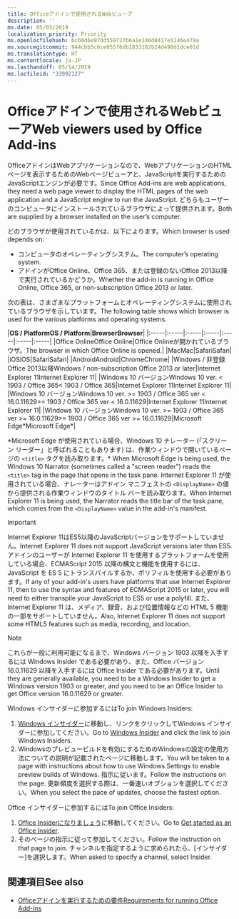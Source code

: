 ```yaml
---
title: Officeアドインで使用されるWebビューア
description: ''
ms.date: 05/03/2019
localization_priority: Priority
ms.openlocfilehash: 6cb0d6e97dd559727b6a1e140d8417e1146e479a
ms.sourcegitcommit: 944cbb5c6ce055f6db1833182b24d490d1dce01d
ms.translationtype: HT
ms.contentlocale: ja-JP
ms.lasthandoff: 05/14/2019
ms.locfileid: "33992127"
---
```

# <a name="web-viewers-used-by-office-add-ins"></a><span data-ttu-id="8d7ce-102">Officeアドインで使用されるWebビューア</span><span class="sxs-lookup"><span data-stu-id="8d7ce-102">Web viewers used by Office Add-ins</span></span>

<span data-ttu-id="8d7ce-103">OfficeアドインはWebアプリケーションなので、WebアプリケーションのHTMLページを表示するためのWebページビューアと、JavaScriptを実行するためのJavaScriptエンジンが必要です。</span><span class="sxs-lookup"><span data-stu-id="8d7ce-103">Since Office Add-ins are web applications, they need a web page viewer to display the HTML pages of the web application and a JavaScript engine to run the JavaScript.</span></span> <span data-ttu-id="8d7ce-104">どちらもユーザーのコンピュータにインストールされているブラウザによって提供されます。</span><span class="sxs-lookup"><span data-stu-id="8d7ce-104">Both are supplied by a browser installed on the user’s computer.</span></span>

<span data-ttu-id="8d7ce-105">どのブラウザが使用されているかは、以下によります。</span><span class="sxs-lookup"><span data-stu-id="8d7ce-105">Which browser is used depends on:</span></span>

- <span data-ttu-id="8d7ce-106">コンピュータのオペレーティングシステム。</span><span class="sxs-lookup"><span data-stu-id="8d7ce-106">The computer’s operating system.</span></span>
- <span data-ttu-id="8d7ce-107">アドインがOffice Online、Office 365、または登録のないOffice 2013以降で実行されているかどうか。</span><span class="sxs-lookup"><span data-stu-id="8d7ce-107">Whether the add-in is running in Office Online, Office 365, or non-subscription Office 2013 or later.</span></span>

<span data-ttu-id="8d7ce-108">次の表は、さまざまなプラットフォームとオペレーティングシステムに使用されているブラウザを示しています。</span><span class="sxs-lookup"><span data-stu-id="8d7ce-108">The following table shows which browser is used for the various platforms and operating systems.</span></span>

|<span data-ttu-id="8d7ce-109">**OS / Platform**</span><span class="sxs-lookup"><span data-stu-id="8d7ce-109">**OS / Platform**</span></span>|<span data-ttu-id="8d7ce-110">**Browser**</span><span class="sxs-lookup"><span data-stu-id="8d7ce-110">**Browser**</span></span>|
|:-----|:-----|:-----|:-----|:-----|:-----|:-----|
|<span data-ttu-id="8d7ce-111">Office Online</span><span class="sxs-lookup"><span data-stu-id="8d7ce-111">Office Online</span></span>|<span data-ttu-id="8d7ce-112">Office Onlineが開かれているブラウザ。</span><span class="sxs-lookup"><span data-stu-id="8d7ce-112">The browser in which Office Online is opened.</span></span>|
|<span data-ttu-id="8d7ce-113">Mac</span><span class="sxs-lookup"><span data-stu-id="8d7ce-113">Mac</span></span>|<span data-ttu-id="8d7ce-114">Safari</span><span class="sxs-lookup"><span data-stu-id="8d7ce-114">Safari</span></span>|
|<span data-ttu-id="8d7ce-115">iOS</span><span class="sxs-lookup"><span data-stu-id="8d7ce-115">iOS</span></span>|<span data-ttu-id="8d7ce-116">Safari</span><span class="sxs-lookup"><span data-stu-id="8d7ce-116">Safari</span></span>|
|<span data-ttu-id="8d7ce-117">Android</span><span class="sxs-lookup"><span data-stu-id="8d7ce-117">Android</span></span>|<span data-ttu-id="8d7ce-118">Chrome</span><span class="sxs-lookup"><span data-stu-id="8d7ce-118">Chrome</span></span>|
|<span data-ttu-id="8d7ce-119">Windows / 非登録 Office 2013以降</span><span class="sxs-lookup"><span data-stu-id="8d7ce-119">Windows / non-subscription Office 2013 or later</span></span>|<span data-ttu-id="8d7ce-120">Internet Explorer 11</span><span class="sxs-lookup"><span data-stu-id="8d7ce-120">Internet Explorer 11</span></span>|
|<span data-ttu-id="8d7ce-121">Windows 10 バージョン</span><span class="sxs-lookup"><span data-stu-id="8d7ce-121">Windows 10 ver.</span></span> <span data-ttu-id="8d7ce-122">< 1903 / Office 365</span><span class="sxs-lookup"><span data-stu-id="8d7ce-122">< 1903 / Office 365</span></span>|<span data-ttu-id="8d7ce-123">Internet Explorer 11</span><span class="sxs-lookup"><span data-stu-id="8d7ce-123">Internet Explorer 11</span></span>|
|<span data-ttu-id="8d7ce-124">Windows 10 バージョン</span><span class="sxs-lookup"><span data-stu-id="8d7ce-124">Windows 10 ver.</span></span> <span data-ttu-id="8d7ce-125">>= 1903 / Office 365 ver < 16.0.11629</span><span class="sxs-lookup"><span data-stu-id="8d7ce-125">>= 1903 / Office 365 ver < 16.0.11629</span></span>|<span data-ttu-id="8d7ce-126">Internet Explorer 11</span><span class="sxs-lookup"><span data-stu-id="8d7ce-126">Internet Explorer 11</span></span>|
|<span data-ttu-id="8d7ce-127">Windows 10 バージョン</span><span class="sxs-lookup"><span data-stu-id="8d7ce-127">Windows 10 ver.</span></span> <span data-ttu-id="8d7ce-128">>= 1903 / Office 365 ver >= 16.0.11629</span><span class="sxs-lookup"><span data-stu-id="8d7ce-128">>= 1903 / Office 365 ver >= 16.0.11629</span></span>|<span data-ttu-id="8d7ce-129">Microsoft Edge\*</span><span class="sxs-lookup"><span data-stu-id="8d7ce-129">Microsoft Edge\*</span></span>|

<span data-ttu-id="8d7ce-130">\*Microsoft Edge が使用されている場合、Windows 10 ナレーター (「スクリーン リーダー」と呼ばれることもあります) は、作業ウィンドウで開いているページの `<title>` タグを読み取ります。</span><span class="sxs-lookup"><span data-stu-id="8d7ce-130">\* When Microsoft Edge is being used, the Windows 10 Narrator (sometimes called a "screen reader") reads the `<title>` tag in the page that opens in the task pane.</span></span> <span data-ttu-id="8d7ce-131">Internet Explorer 11 が使用されている場合、ナレーターはアドイン マニフェストの `<DisplayName>` の値から提供される作業ウィンドウのタイトル バーを読み取ります。</span><span class="sxs-lookup"><span data-stu-id="8d7ce-131">When Internet Explorer 11 is being used, the Narrator reads the title bar of the task pane, which comes from the `<DisplayName>` value in the add-in's manifest.</span></span>

> [!IMPORTANT]
> <span data-ttu-id="8d7ce-132">Internet Explorer 11はES5以降のJavaScriptバージョンをサポートしていません。</span><span class="sxs-lookup"><span data-stu-id="8d7ce-132">Internet Explorer 11 does not support JavaScript versions later than ES5.</span></span> <span data-ttu-id="8d7ce-133">アドインのユーザーが Internet Explorer 11 を使用するプラットフォームを使用している場合、ECMAScript 2015 以降の構文と機能を使用するには、JavaScript を ES 5 にトランスパイルするか、ポリフィルを使用する必要があります。</span><span class="sxs-lookup"><span data-stu-id="8d7ce-133">If any of your add-in's users have platforms that use Internet Explorer 11, then to use the syntax and features of ECMAScript 2015 or later, you will need to either transpile your JavaScript to ES5 or use a polyfill.</span></span> <span data-ttu-id="8d7ce-134">また、Internet Explorer 11 は、メディア、録音、および位置情報などの HTML 5 機能の一部をサポートしていません。</span><span class="sxs-lookup"><span data-stu-id="8d7ce-134">Also, Internet Explorer 11 does not support some HTML5 features such as media, recording, and location.</span></span>

> [!NOTE]
> <span data-ttu-id="8d7ce-135">これらが一般に利用可能になるまで、Windows バージョン 1903 以降を入手するには Windows Insider である必要があり、また、Office バージョン 16.0.11629 以降を入手するには Office Insider である必要があります。</span><span class="sxs-lookup"><span data-stu-id="8d7ce-135">Until they are generally available, you need to be a Windows Insider to get a Windows version 1903 or greater, and you need to be an Office Insider to get Office version 16.0.11629 or greater.</span></span>
>
> <span data-ttu-id="8d7ce-136">Windows インサイダーに参加するには</span><span class="sxs-lookup"><span data-stu-id="8d7ce-136">To join Windows Insiders:</span></span>
> 
> 1. <span data-ttu-id="8d7ce-137">[Windows インサイダー](https://insider.windows.com)に移動し、リンクをクリックしてWindows インサイダーに参加してください。</span><span class="sxs-lookup"><span data-stu-id="8d7ce-137">Go to [Windows Insider](https://insider.windows.com) and click the link to join Windows Insiders.</span></span>
> 2. <span data-ttu-id="8d7ce-138">Windowsのプレビュービルドを有効にするためのWindowsの設定の使用方法についての説明が記載されたページに移動します。</span><span class="sxs-lookup"><span data-stu-id="8d7ce-138">You will be taken to a page with instructions about how to use Windows Settings to enable preview builds of Windows.</span></span> <span data-ttu-id="8d7ce-139">指示に従います。</span><span class="sxs-lookup"><span data-stu-id="8d7ce-139">Follow the instructions on the page.</span></span> <span data-ttu-id="8d7ce-140">更新頻度を選択する際は、一番速いオプションを選択してください。</span><span class="sxs-lookup"><span data-stu-id="8d7ce-140">When you select the pace of updates, choose the fastest option.</span></span>
>
> <span data-ttu-id="8d7ce-141">Office インサイダーに参加するには</span><span class="sxs-lookup"><span data-stu-id="8d7ce-141">To join Office Insiders:</span></span>
> 
> 1. <span data-ttu-id="8d7ce-142">[Office Insiderになりましょう](https://insider.office.com/join)に移動してください。</span><span class="sxs-lookup"><span data-stu-id="8d7ce-142">Go to [Get started as an Office Insider](https://insider.office.com/join).</span></span>
> 2. <span data-ttu-id="8d7ce-143">そのページの指示に従って参加してください。</span><span class="sxs-lookup"><span data-stu-id="8d7ce-143">Follow the instruction on that page to join.</span></span> <span data-ttu-id="8d7ce-144">チャンネルを指定するように求められたら、[インサイダー]を選択します。</span><span class="sxs-lookup"><span data-stu-id="8d7ce-144">When asked to specify a channel, select Insider.</span></span>

## <a name="see-also"></a><span data-ttu-id="8d7ce-145">関連項目</span><span class="sxs-lookup"><span data-stu-id="8d7ce-145">See also</span></span>

- [<span data-ttu-id="8d7ce-146">Officeアドインを実行するための要件</span><span class="sxs-lookup"><span data-stu-id="8d7ce-146">Requirements for running Office Add-ins</span></span>](requirements-for-running-office-add-ins.md)
